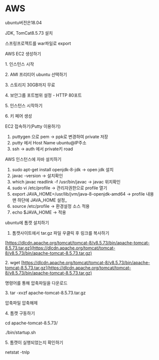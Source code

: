# AWS

ubuntu버전은18.04

JDK, TomCat8.5.73 설치

스프링프로젝트를 war파일로 export

&#x20;&#x20;

AWS EC2 생성하기

&#x20;1\. 인스턴스 시작

&#x20;2\. AMI 프리티어 ubuntu  선택하기

&#x20;3\. 스토리지 30GB까지 무료

&#x20;4\. 보안그룹 포트범위 설정 - HTTP 80포트

&#x20;5\. 인스턴스 시작하기

&#x20;6\. 키 페어 생성



EC2 접속하기(Putty 이용하기)

1. puttygen 으로 pem -> ppk로 변경하여 private 저장
2. putty 에서 Host Name ubuntu@IP주소
3. ssh -> auth 에서 private키 road       &#x20;

AWS 인스턴스에 자바 설치하기

1. sudo apt-get install openjdk-8-jdk -> open jdk 설치
2. javac -version -> 설치확인
3. which javac readlink -f /usr/bin/javac -> javac 위치확인
4. sudo vi /etc/profile -> 관리자권한으로 profile 열기
5. export JAVA_HOME=/usr/lib/jvm/java-8-openjdk-amd64 -> profile 내용 맨 하단에 JAVA\_HOME 설정_
6. source /etc/profile -> 환경설정 소스 적용
7. echo $JAVA\_HOME -> 적용            &#x20;

ubuntu에 톰캣 설치하기

1. &#x20; 톰캣사이트에서 tar.gz 파일 우클릭 후 링크를 복사하기

[https://dlcdn.apache.org/tomcat/tomcat-8/v8.5.73/bin/apache-tomcat-8.5.73.tar.gz](https://dlcdn.apache.org/tomcat/tomcat-8/v8.5.73/bin/apache-tomcat-8.5.73.tar.gz)



2\. wget [https://dlcdn.apache.org/tomcat/tomcat-8/v8.5.73/bin/apache-tomcat-8.5.73.tar.gz](https://dlcdn.apache.org/tomcat/tomcat-8/v8.5.73/bin/apache-tomcat-8.5.73.tar.gz)

명령어를 통해 압축파일을 다운로드&#x20;



3\. tar -xvzf apache-tomcat-8.5.73.tar.gz

압축파일 압축해제



4\. 톰캣 구동하기

cd apache-tomcat-8.5.73/

./bin/startup.sh



5\. 톰캣이 실행되었는지 확인하기

netstat -tnlp             &#x20;
